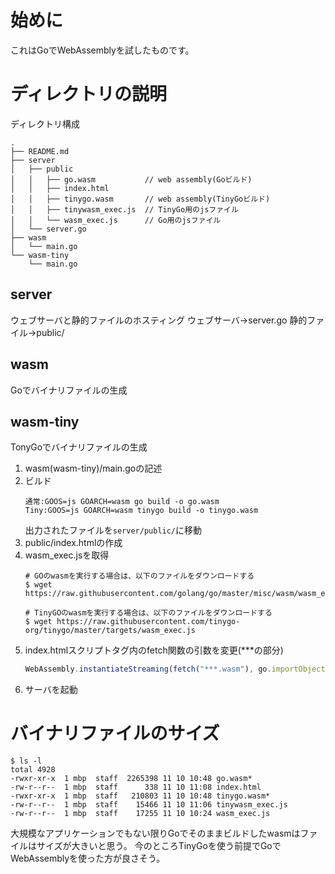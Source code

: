 # 始めに
これはGoでWebAssemblyを試したものです。

# ディレクトリの説明
ディレクトリ構成
```
.
├── README.md
├── server
│   ├── public
│   │   ├── go.wasm           // web assembly(Goビルド)
│   │   ├── index.html
│   │   ├── tinygo.wasm       // web assembly(TinyGoビルド)
│   │   ├── tinywasm_exec.js  // TinyGo用のjsファイル
│   │   └── wasm_exec.js      // Go用のjsファイル
│   └── server.go
├── wasm
│   └── main.go
└── wasm-tiny
    └── main.go
```
## server
ウェブサーバと静的ファイルのホスティング
ウェブサーバ→server.go
静的ファイル→public/

## wasm
Goでバイナリファイルの生成

## wasm-tiny
TonyGoでバイナリファイルの生成

1. wasm(wasm-tiny)/main.goの記述
2. ビルド
    ```
    通常:GOOS=js GOARCH=wasm go build -o go.wasm
    Tiny:GOOS=js GOARCH=wasm tinygo build -o tinygo.wasm
    ```
    出力されたファイルを`server/public/`に移動
3. public/index.htmlの作成
4. wasm_exec.jsを取得
    ```
    # GOのwasmを実行する場合は、以下のファイルをダウンロードする
    $ wget https://raw.githubusercontent.com/golang/go/master/misc/wasm/wasm_exec.js

    # TinyGOのwasmを実行する場合は、以下のファイルをダウンロードする
    $ wget https://raw.githubusercontent.com/tinygo-org/tinygo/master/targets/wasm_exec.js
    ```
5. index.htmlスクリプトタグ内のfetch関数の引数を変更(***の部分)
    ```js
    WebAssembly.instantiateStreaming(fetch("***.wasm"), go.importObject).then((result) => {
    ```
6. サーバを起動

# バイナリファイルのサイズ
```
$ ls -l
total 4928
-rwxr-xr-x  1 mbp  staff  2265398 11 10 10:48 go.wasm*
-rw-r--r--  1 mbp  staff      338 11 10 11:08 index.html
-rwxr-xr-x  1 mbp  staff   210803 11 10 10:48 tinygo.wasm*
-rw-r--r--  1 mbp  staff    15466 11 10 11:06 tinywasm_exec.js
-rw-r--r--  1 mbp  staff    17255 11 10 10:24 wasm_exec.js
```
大規模なアプリケーションでもない限りGoでそのままビルドしたwasmはファイルはサイズが大きいと思う。
今のところTinyGoを使う前提でGoでWebAssemblyを使った方が良さそう。